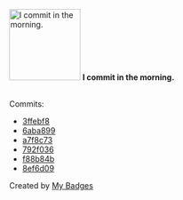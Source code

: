 <img src="https://my-badges.github.io/my-badges/morning-commits.png" alt="I commit in the morning." title="I commit in the morning." width="128">
<strong>I commit in the morning.</strong>
<br><br>

Commits:

- <a href="https://github.com/JarredAllen/chess/commit/3ffebf8b366a142a09ec885128dce9936be28f39">3ffebf8</a>
- <a href="https://github.com/JarredAllen/chess/commit/6aba899117835711f4f9d3e247b62ae68fe15f85">6aba899</a>
- <a href="https://github.com/JarredAllen/chess/commit/a7f8c73590ebb01a595c8d014c715325352ab1d2">a7f8c73</a>
- <a href="https://github.com/JarredAllen/mqtt-async-client-rs/commit/792f03614745672554c7779e356233e22859320b">792f036</a>
- <a href="https://github.com/JarredAllen/crafting-interpreters-mycode/commit/f88b84bf0b881c40dc78ff05a11358f891f3d237">f88b84b</a>
- <a href="https://github.com/AaronShah2/SGDA_Game_Jam_Proj/commit/8ef6d09821f6a0e2cdf0055c24e6f3d14a46ce46">8ef6d09</a>


Created by <a href="https://github.com/my-badges/my-badges">My Badges</a>